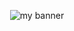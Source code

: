 <p align="center">
<img src="https://user-images.githubusercontent.com/112913493/236632048-a0abe852-78a0-4eec-b6d1-a763a64fd5fa.png" alt="my banner">
 </p>
